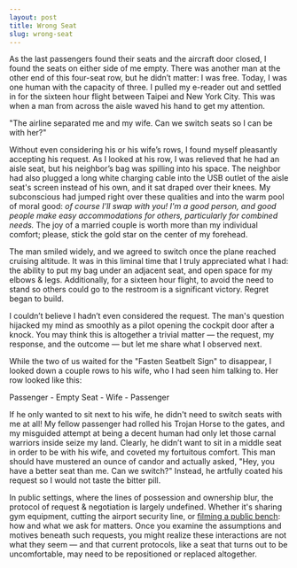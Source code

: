 ```yaml
---
layout: post
title: Wrong Seat
slug: wrong-seat
---
```


As the last passengers found their seats and the aircraft door closed, I found the seats on either side of me empty. There was another man at the other end of this four-seat row, but he didn’t matter: I was free. Today, I was one human with the capacity of three. I pulled my e-reader out and settled in for the sixteen hour flight between Taipei and New York City. This was when a man from across the aisle waved his hand to get my attention.

"The airline separated me and my wife. Can we switch seats so I can be with her?"

Without even considering his or his wife’s rows, I found myself pleasantly accepting his request. As I looked at his row, I was relieved that he had an aisle seat, but his neighbor’s bag was spilling into his space. The neighbor had also plugged a long white charging cable into the USB outlet of the aisle seat's screen instead of his own, and it sat draped over their knees. My subconscious had jumped right over these qualities and into the warm pool of moral good: _of course I'll swap with you! I'm a good person, and good people make easy accommodations for others, particularly for combined needs._ The joy of a married couple is worth more than my individual comfort; please, stick the gold star on the center of my forehead. 

The man smiled widely, and we agreed to switch once the plane reached cruising altitude. It was in this liminal time that I truly appreciated what I had: the ability to put my bag under an adjacent seat, and open space for my elbows & legs. Additionally, for a sixteen hour flight, to avoid the need to stand so others could go to the restroom is a significant victory. Regret began to build. 

I couldn’t believe I hadn’t even considered the request. The man's question hijacked my mind as smoothly as a pilot opening the cockpit door after a knock. You may think this is altogether a trivial matter — the request, my response, and the outcome — but let me share what I observed next. 

While the two of us waited for the "Fasten Seatbelt Sign" to disappear, I looked down a couple rows to his wife, who I had seen him talking to. Her row looked like this:

Passenger - Empty Seat - Wife - Passenger 

If he only wanted to sit next to his wife, he didn't need to switch seats with me at all! My fellow passenger had rolled his Trojan Horse to the gates, and my misguided attempt at being a decent human had only let those carnal warriors inside seize my land. Clearly, he didn’t want to sit in a middle seat in order to be with his wife, and coveted my fortuitous comfort. This man should have mustered an ounce of candor and actually asked, "Hey, you have a better seat than me. Can we switch?" Instead, he artfully coated his request so I would not taste the bitter pill. 

In public settings, where the lines of possession and ownership blur, the protocol of request & negotiation is largely undefined. Whether it's sharing gym equipment, cutting the airport security line, or [filming a public bench](https://www.reddit.com/r/therewasanattempt/comments/10favfu/to_get_a_chad_to_move_from_a_bench/): how and what we ask for matters. Once you examine the assumptions and motives beneath such requests, you might realize these interactions are not what they seem  — and that current protocols, like a seat that turns out to be uncomfortable, may need to be repositioned or replaced altogether. 
